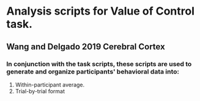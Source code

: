 # Analysis scripts for Value of Control task. 
## Wang and Delgado 2019 Cerebral Cortex
### In conjunction with the task scripts, these scripts are used to generate and organize participants' behavioral data into: 
  1. Within-participant average. 
  2. Trial-by-trial format
